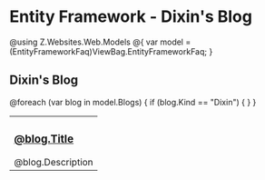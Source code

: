 # Entity Framework - Dixin's Blog

@using Z.Websites.Web.Models
@{
    var model = (EntityFrameworkFaq)ViewBag.EntityFrameworkFaq;
}

<h2>Dixin's Blog</h2>

<table>
    <tbody>
        @foreach (var blog in model.Blogs)
        {
            if (blog.Kind == "Dixin")
            {
                <tr>
                    <td>
                        <h3><a href="@blog.Url">@blog.Title</a></h3>
                        @blog.Description
                    </td>
                </tr>
            }
        }
    </tbody>
</table>

